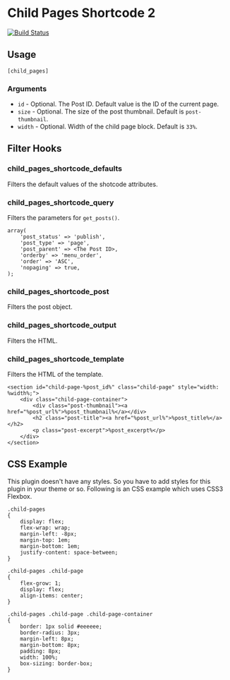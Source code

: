 # Child Pages Shortcode 2

[![Build Status](https://travis-ci.org/miya0001/miya-child-pages-shortcode.svg?branch=master)](https://travis-ci.org/miya0001/miya-child-pages-shortcode)

## Usage

```
[child_pages]
```

### Arguments

* `id` - Optional. The Post ID. Default value is the ID of the current page.
* `size` - Optional. The size of the post thumbnail. Default is `post-thumbnail`.
* `width` - Optional. Width of the child page block. Default is `33%`.

## Filter Hooks

### child_pages_shortcode_defaults

Filters the default values of the shotcode attributes.

### child_pages_shortcode_query

Filters the parameters for `get_posts()`.

```
array(
	'post_status' => 'publish',
	'post_type' => 'page',
	'post_parent' => <The Post ID>,
	'orderby' => 'menu_order',
	'order' => 'ASC',
	'nopaging' => true,
);
```

### child_pages_shortcode_post

Filters the post object.

### child_pages_shortcode_output

Filters the HTML.

### child_pages_shortcode_template

Filters the HTML of the template.

```
<section id="child-page-%post_id%" class="child-page" style="width: %width%;">
	<div class="child-page-container">
		<div class="post-thumbnail"><a href="%post_url%">%post_thumbnail%</a></div>
		<h2 class="post-title"><a href="%post_url%">%post_title%</a></h2>
		<p class="post-excerpt">%post_excerpt%</p>
	</div>
</section>
```

## CSS Example

This plugin doesn't have any styles. So you have to add styles for this plugin in your theme or so.
Following is an CSS example which uses CSS3 Flexbox.

```
.child-pages
{
	display: flex;
	flex-wrap: wrap;
	margin-left: -8px;
	margin-top: 1em;
	margin-bottom: 1em;
	justify-content: space-between;
}

.child-pages .child-page
{
	flex-grow: 1;
	display: flex;
	align-items: center;
}

.child-pages .child-page .child-page-container
{
	border: 1px solid #eeeeee;
	border-radius: 3px;
	margin-left: 8px;
	margin-bottom: 8px;
	padding: 8px;
	width: 100%;
	box-sizing: border-box;
}
```
